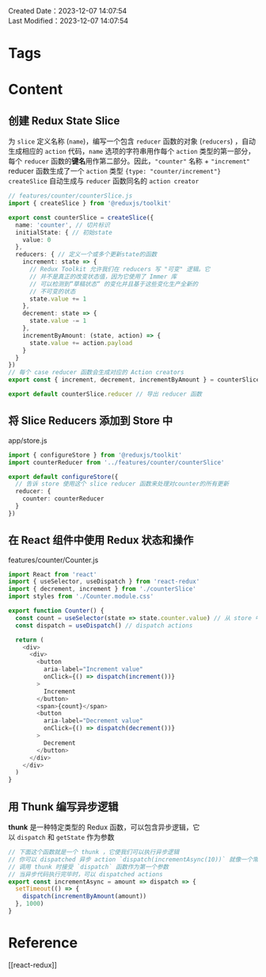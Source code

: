 Created Date：2023-12-07 14:07:54  
Last Modified：2023-12-07 14:07:54

# Tags

# Content

## 创建 Redux State Slice

为 `slice` 定义名称 (`name`)，编写一个包含 `reducer` 函数的对象 (`reducers`) ，自动生成相应的 `action` 代码，`name` 选项的字符串用作每个 `action` 类型的第一部分，每个 `reducer` 函数的**键名**用作第二部分。因此，`"counter"` 名称 + `"increment"` reducer 函数生成了一个 `action` 类型 `{type: "counter/increment"}`  
`createSlice` 自动生成与 `reducer` 函数同名的 `action creator`  

```ts
// features/counter/counterSlice.js
import { createSlice } from '@reduxjs/toolkit'

export const counterSlice = createSlice({
  name: 'counter', // 切片标识
  initialState: { // 初始state
    value: 0
  },
  reducers: { // 定义一个或多个更新state的函数
    increment: state => {
      // Redux Toolkit 允许我们在 reducers 写 "可变" 逻辑。它
      // 并不是真正的改变状态值，因为它使用了 Immer 库
      // 可以检测到“草稿状态“ 的变化并且基于这些变化生产全新的
      // 不可变的状态
      state.value += 1
    },
    decrement: state => {
      state.value -= 1
    },
    incrementByAmount: (state, action) => {
      state.value += action.payload
    }
  }
})
// 每个 case reducer 函数会生成对应的 Action creators
export const { increment, decrement, incrementByAmount } = counterSlice.actions // 导出 action creators

export default counterSlice.reducer // 导出 reducer 函数
```

## 将 Slice Reducers 添加到 Store 中

app/store.js

```ts
import { configureStore } from '@reduxjs/toolkit'
import counterReducer from '../features/counter/counterSlice'

export default configureStore({
  // 告诉 store 使用这个 slice reducer 函数来处理对counter的所有更新
  reducer: {
    counter: counterReducer
  }
})
```

## 在 React 组件中使用 Redux 状态和操作

features/counter/Counter.js

```ts
import React from 'react'
import { useSelector, useDispatch } from 'react-redux'
import { decrement, increment } from './counterSlice'
import styles from './Counter.module.css'

export function Counter() {
  const count = useSelector(state => state.counter.value) // 从 store 中读取数据
  const dispatch = useDispatch() // dispatch actions

  return (
    <div>
      <div>
        <button
          aria-label="Increment value"
          onClick={() => dispatch(increment())}
        >
          Increment
        </button>
        <span>{count}</span>
        <button
          aria-label="Decrement value"
          onClick={() => dispatch(decrement())}
        >
          Decrement
        </button>
      </div>
    </div>
  )
}
```

## 用 Thunk 编写异步逻辑

**thunk** 是一种特定类型的 Redux 函数，可以包含异步逻辑，它以 `dispatch` 和 `getState` 作为参数

```ts
// 下面这个函数就是一个 thunk ，它使我们可以执行异步逻辑
// 你可以 dispatched 异步 action `dispatch(incrementAsync(10))` 就像一个常规的 action
// 调用 thunk 时接受 `dispatch` 函数作为第一个参数
// 当异步代码执行完毕时，可以 dispatched actions
export const incrementAsync = amount => dispatch => {
  setTimeout(() => {
    dispatch(incrementByAmount(amount))
  }, 1000)
}
```

# Reference

[[react-redux]]
